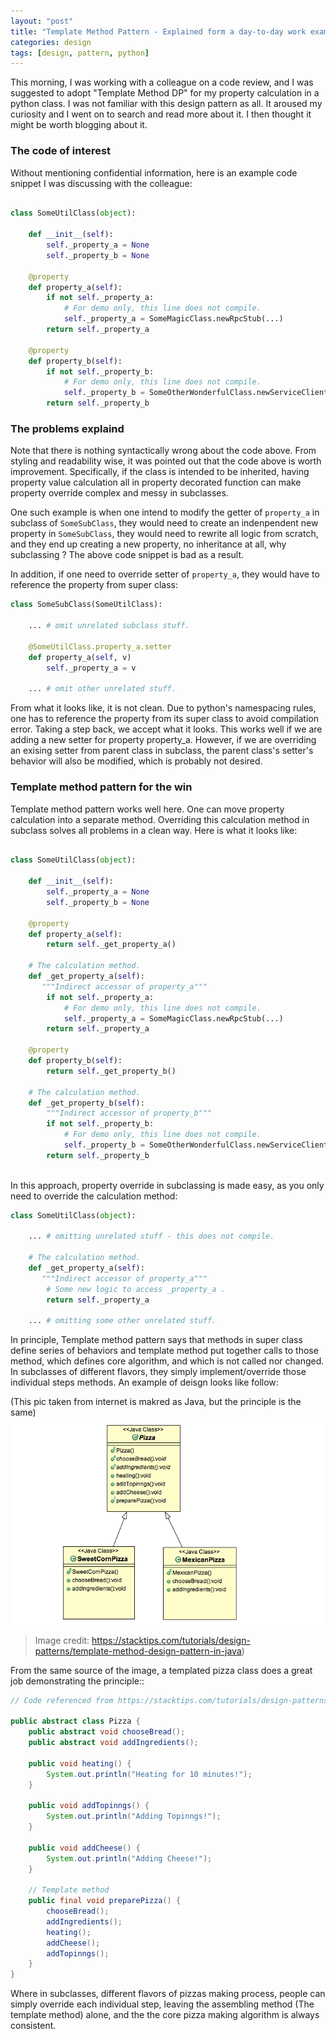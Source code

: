 ```yaml
---
layout: "post"
title: "Template Method Pattern - Explained form a day-to-day work example"
categories: design
tags: [design, pattern, python]
---
```



This morning, I was working with a colleague on a code review, and I was suggested to adopt
"Template Method DP" for my property calculation in a python class. I was not familiar with
this design pattern as all. It aroused my curiosity and I went on to search and read more about
it. I then thought it might be worth blogging about it.

### The code of interest

Without mentioning confidential information, here is an example code snippet I was discussing
with the colleague:

```python

class SomeUtilClass(object):
    
    def __init__(self):
        self._property_a = None
        self._property_b = None

    @property
    def property_a(self):
        if not self._property_a:
            # For demo only, this line does not compile.
            self._property_a = SomeMagicClass.newRpcStub(...)
        return self._property_a

    @property
    def property_b(self):
        if not self._property_b:
            # For demo only, this line does not compile.
            self._property_b = SomeOtherWonderfulClass.newServiceClient(...) 
        return self._property_b 
```

### The problems explaind

Note that there is nothing syntactically wrong about the code above. From styling and readability wise, it was pointed
out that the code above is worth improvement. Specifically, if the class is intended to be inherited, having property
value calculation all in property decorated function can make property override complex and messy in subclasses.

One such example is when one intend to modify the getter of `property_a` in subclass of `SomeSubClass`, they would need to
create an indenpendent new property in `SomeSubClass`, they would need to rewrite all logic from scratch, and they end
up creating a new property, no inheritance at all, why subclassing ? The above code snippet is bad as a result.

In addition, if one need to override setter of `property_a`, they would have to reference the property from super class:

```python
class SomeSubClass(SomeUtilClass):

    ... # omit unrelated subclass stuff.

    @SomeUtilClass.property_a.setter
    def property_a(self, v)
        self._property_a = v

    ... # omit other unrelated stuff.
```

From what it looks like, it is not clean. Due to python's namespacing rules, one has to reference the property from its super
class to avoid compilation error. Taking a step back, we accept what it looks. This works well if we are adding a new setter
for property property_a. However, if we are overriding an exising setter from parent class in subclass, the parent class's
setter's behavior will also be modified, which is probably not desired.

### Template method pattern for the win

Template method pattern works well here. One can move property calculation into a separate method. Overriding this calculation
method in subclass solves all problems in a clean way. Here is what it looks like:

```python

class SomeUtilClass(object):
    
    def __init__(self):
        self._property_a = None
        self._property_b = None

    @property
    def property_a(self):
        return self._get_property_a()

    # The calculation method.
    def _get_property_a(self):
       """Indirect accessor of property_a"""
        if not self._property_a:
            # For demo only, this line does not compile.
            self._property_a = SomeMagicClass.newRpcStub(...)
        return self._property_a

    @property
    def property_b(self):
        return self._get_property_b()

    # The calculation method.
    def _get_property_b(self):
        """Indirect accessor of property_b"""
        if not self._property_b:
            # For demo only, this line does not compile.
            self._property_b = SomeOtherWonderfulClass.newServiceClient(...)
        return self._property_b 
        
```

In this approach, property override in subclassing is made easy, as you only need to override the calculation method:

```python
class SomeUtilClass(object):
    
    ... # omitting unrelated stuff - this does not compile.

    # The calculation method.
    def _get_property_a(self):
       """Indirect accessor of property_a"""
        # Some new logic to access _property_a .
        return self._property_a

    ... # omitting some other unrelated stuff.
```

In principle, Template method pattern says that methods in super class define series of behaviors and template method put
together calls to those method, which defines core algorithm, and which is not called nor changed. In subclasses
 of different flavors, they simply implement/override those individual steps methods. An example of deisgn looks like follow:

(This pic taken from internet is makred as Java, but the principle is the same)
![template method pattern](/assets/img/blog-series-design/template_method_design_pattern_example.png)
>Image credit: https://stacktips.com/tutorials/design-patterns/template-method-design-pattern-in-java)

From the same source of the image, a templated pizza class does a great job demonstrating the principle::

```java
// Code referenced from https://stacktips.com/tutorials/design-patterns/template-method-design-pattern-in-java

public abstract class Pizza {
	public abstract void chooseBread();
	public abstract void addIngredients();

	public void heating() {
		System.out.println("Heating for 10 minutes!");
	}

	public void addTopinngs() {
		System.out.println("Adding Topinngs!");
	}

	public void addCheese() {
		System.out.println("Adding Cheese!");
	}

	// Template method
	public final void preparePizza() {
		chooseBread();
		addIngredients();
		heating();
		addCheese();
		addTopinngs();
	}
}
```

Where in subclasses, different flavors of pizzas making process, people can simply
override each individual step, leaving the assembling method (The template method)
alone, and the the core pizza making algorithm is always consistent.

